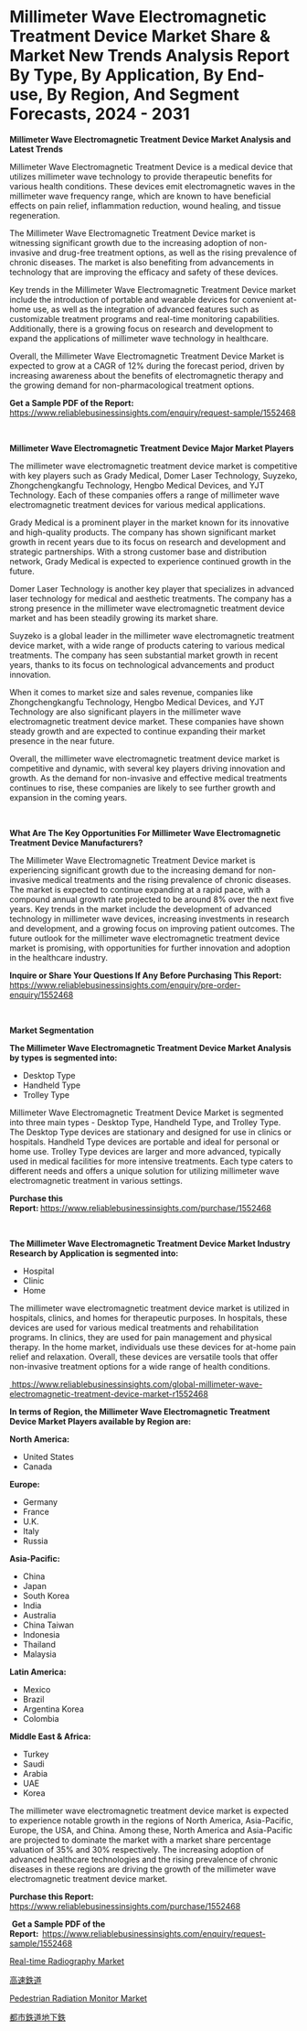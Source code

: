 <p><h1>Millimeter Wave Electromagnetic Treatment Device Market Share & Market New Trends Analysis Report By Type, By Application, By End-use, By Region, And Segment Forecasts, 2024 - 2031</h1></p><p><strong>Millimeter Wave Electromagnetic Treatment Device Market Analysis and Latest Trends</strong></p>
<p><p>Millimeter Wave Electromagnetic Treatment Device is a medical device that utilizes millimeter wave technology to provide therapeutic benefits for various health conditions. These devices emit electromagnetic waves in the millimeter wave frequency range, which are known to have beneficial effects on pain relief, inflammation reduction, wound healing, and tissue regeneration.</p><p>The Millimeter Wave Electromagnetic Treatment Device market is witnessing significant growth due to the increasing adoption of non-invasive and drug-free treatment options, as well as the rising prevalence of chronic diseases. The market is also benefiting from advancements in technology that are improving the efficacy and safety of these devices.</p><p>Key trends in the Millimeter Wave Electromagnetic Treatment Device market include the introduction of portable and wearable devices for convenient at-home use, as well as the integration of advanced features such as customizable treatment programs and real-time monitoring capabilities. Additionally, there is a growing focus on research and development to expand the applications of millimeter wave technology in healthcare.</p><p>Overall, the Millimeter Wave Electromagnetic Treatment Device Market is expected to grow at a CAGR of 12% during the forecast period, driven by increasing awareness about the benefits of electromagnetic therapy and the growing demand for non-pharmacological treatment options.</p></p>
<p><strong>Get a Sample PDF of the Report:&nbsp;</strong> <a href="https://www.reliablebusinessinsights.com/enquiry/request-sample/1552468">https://www.reliablebusinessinsights.com/enquiry/request-sample/1552468</a></p>
<p>&nbsp;</p>
<p><strong>Millimeter Wave Electromagnetic Treatment Device Major Market Players</strong></p>
<p><p>The millimeter wave electromagnetic treatment device market is competitive with key players such as Grady Medical, Domer Laser Technology, Suyzeko, Zhongchengkangfu Technology, Hengbo Medical Devices, and YJT Technology. Each of these companies offers a range of millimeter wave electromagnetic treatment devices for various medical applications.</p><p>Grady Medical is a prominent player in the market known for its innovative and high-quality products. The company has shown significant market growth in recent years due to its focus on research and development and strategic partnerships. With a strong customer base and distribution network, Grady Medical is expected to experience continued growth in the future.</p><p>Domer Laser Technology is another key player that specializes in advanced laser technology for medical and aesthetic treatments. The company has a strong presence in the millimeter wave electromagnetic treatment device market and has been steadily growing its market share.</p><p>Suyzeko is a global leader in the millimeter wave electromagnetic treatment device market, with a wide range of products catering to various medical treatments. The company has seen substantial market growth in recent years, thanks to its focus on technological advancements and product innovation.</p><p>When it comes to market size and sales revenue, companies like Zhongchengkangfu Technology, Hengbo Medical Devices, and YJT Technology are also significant players in the millimeter wave electromagnetic treatment device market. These companies have shown steady growth and are expected to continue expanding their market presence in the near future.</p><p>Overall, the millimeter wave electromagnetic treatment device market is competitive and dynamic, with several key players driving innovation and growth. As the demand for non-invasive and effective medical treatments continues to rise, these companies are likely to see further growth and expansion in the coming years.</p></p>
<p>&nbsp;</p>
<p><strong>What Are The Key Opportunities For Millimeter Wave Electromagnetic Treatment Device Manufacturers?</strong></p>
<p><p>The Millimeter Wave Electromagnetic Treatment Device market is experiencing significant growth due to the increasing demand for non-invasive medical treatments and the rising prevalence of chronic diseases. The market is expected to continue expanding at a rapid pace, with a compound annual growth rate projected to be around 8% over the next five years. Key trends in the market include the development of advanced technology in millimeter wave devices, increasing investments in research and development, and a growing focus on improving patient outcomes. The future outlook for the millimeter wave electromagnetic treatment device market is promising, with opportunities for further innovation and adoption in the healthcare industry.</p></p>
<p><strong>Inquire or Share Your Questions If Any Before Purchasing This Report:</strong> <a href="https://www.reliablebusinessinsights.com/enquiry/pre-order-enquiry/1552468">https://www.reliablebusinessinsights.com/enquiry/pre-order-enquiry/1552468</a></p>
<p>&nbsp;</p>
<p><strong>Market Segmentation</strong></p>
<p><strong>The Millimeter Wave Electromagnetic Treatment Device Market Analysis by types is segmented into:</strong></p>
<p><ul><li>Desktop Type</li><li>Handheld Type</li><li>Trolley Type</li></ul></p>
<p><p>Millimeter Wave Electromagnetic Treatment Device Market is segmented into three main types - Desktop Type, Handheld Type, and Trolley Type. The Desktop Type devices are stationary and designed for use in clinics or hospitals. Handheld Type devices are portable and ideal for personal or home use. Trolley Type devices are larger and more advanced, typically used in medical facilities for more intensive treatments. Each type caters to different needs and offers a unique solution for utilizing millimeter wave electromagnetic treatment in various settings.</p></p>
<p><strong>Purchase this Report:&nbsp;</strong><a href="https://www.reliablebusinessinsights.com/purchase/1552468">https://www.reliablebusinessinsights.com/purchase/1552468</a></p>
<p>&nbsp;</p>
<p><strong>The Millimeter Wave Electromagnetic Treatment Device Market Industry Research by Application is segmented into:</strong></p>
<p><ul><li>Hospital</li><li>Clinic</li><li>Home</li></ul></p>
<p><p>The millimeter wave electromagnetic treatment device market is utilized in hospitals, clinics, and homes for therapeutic purposes. In hospitals, these devices are used for various medical treatments and rehabilitation programs. In clinics, they are used for pain management and physical therapy. In the home market, individuals use these devices for at-home pain relief and relaxation. Overall, these devices are versatile tools that offer non-invasive treatment options for a wide range of health conditions.</p></p>
<p><a href="https://www.reliablebusinessinsights.com/global-millimeter-wave-electromagnetic-treatment-device-market-r1552468">&nbsp;https://www.reliablebusinessinsights.com/global-millimeter-wave-electromagnetic-treatment-device-market-r1552468</a></p>
<p><strong>In terms of Region, the Millimeter Wave Electromagnetic Treatment Device Market Players available by Region are:</strong></p>
<p>
    <p> <strong> North America: </strong>
        <ul>
            <li>United States</li>
            <li>Canada</li>
        </ul>
        </p> 
    <p> <strong> Europe: </strong>
        <ul>
            <li>Germany</li>
            <li>France</li>
            <li>U.K.</li>
            <li>Italy</li>
            <li>Russia</li>
        </ul>
        </p> 
    <p> <strong> Asia-Pacific: </strong>
        <ul>
            <li>China</li>
            <li>Japan</li>
            <li>South Korea</li>
            <li>India</li>
            <li>Australia</li>
            <li>China Taiwan</li>
            <li>Indonesia</li>
            <li>Thailand</li>
            <li>Malaysia</li>
        </ul>
        </p> 
    <p> <strong> Latin America: </strong>
        <ul>
            <li>Mexico</li>
            <li>Brazil</li>
            <li>Argentina Korea</li>
            <li>Colombia</li>
        </ul>
        </p> 
    <p> <strong> Middle East & Africa: </strong>
        <ul>
            <li>Turkey</li>
            <li>Saudi</li>
            <li>Arabia</li>
            <li>UAE</li>
            <li>Korea</li>
        </ul>
    </p>
    </p>
<p><p>The millimeter wave electromagnetic treatment device market is expected to experience notable growth in the regions of North America, Asia-Pacific, Europe, the USA, and China. Among these, North America and Asia-Pacific are projected to dominate the market with a market share percentage valuation of 35% and 30% respectively. The increasing adoption of advanced healthcare technologies and the rising prevalence of chronic diseases in these regions are driving the growth of the millimeter wave electromagnetic treatment device market.</p></p>
<p><strong>Purchase this Report: </strong><a href="https://www.reliablebusinessinsights.com/purchase/1552468">https://www.reliablebusinessinsights.com/purchase/1552468</a></p>
<p>&nbsp;<strong>Get a Sample PDF of the Report:&nbsp;&nbsp;</strong><a href="https://www.reliablebusinessinsights.com/enquiry/request-sample/1552468">https://www.reliablebusinessinsights.com/enquiry/request-sample/1552468</a></p>
<p><strong></strong></p>
<p><p><a href="https://github.com/sofayahoo2023/Market-Research-Report-List-5/blob/main/real-time-radiography-market.md">Real-time Radiography Market</a></p><p><a href="https://github.com/kegley4963/Market-Research-Report-List-2/blob/main/7962215169228.md">高速鉄道</a></p><p><a href="https://github.com/niyotibauri9/Market-Research-Report-List-1/blob/main/pedestrian-radiation-monitor-market.md">Pedestrian Radiation Monitor Market</a></p><p><a href="https://github.com/LuzHills1972/Market-Research-Report-List-1/blob/main/5077630169229.md">都市鉄道地下鉄</a></p></p>